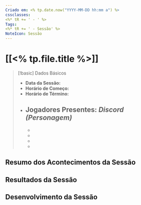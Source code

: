 ```yaml
---
Criado em: <% tp.date.now("YYYY-MM-DD hh:mm a") %>
cssclasses:
<%* tR += ' - ' %>
Tags:
<%* tR += ' - Sessão' %> 
NoteIcon: Sessão
---
```

# [[<% tp.file.title %>]]

> [!basic] Dados Básicos
>
> - **Data da Sessão:** 
> - **Horário de Começo:** 
> - **Horário de Término:** 
> * **Jogadores Presentes:** 
> 	 _Discord (Personagem)_
> 	- 
> 	- 
> 	- 
> 	- 
> 	- 

## Resumo dos Acontecimentos da Sessão















## Resultados da Sessão















## Desenvolvimento da Sessão
















